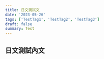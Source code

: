 ```yaml
---
title: 日文測試文
date: '2023-05-26'
tags: ['TestTag1', 'TestTag2', 'TestTag3']
draft: false
summary: Test
---
```


## 日文測試內文
